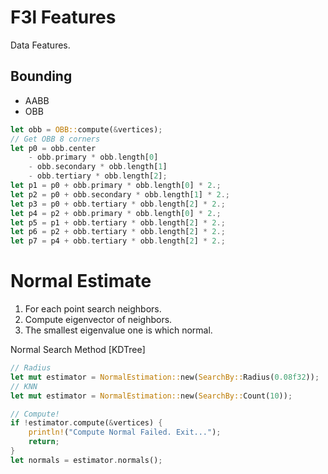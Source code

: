 # F3l Features
Data Features.

## Bounding
* AABB
* OBB
```rust
let obb = OBB::compute(&vertices);
// Get OBB 8 corners
let p0 = obb.center
    - obb.primary * obb.length[0]
    - obb.secondary * obb.length[1]
    - obb.tertiary * obb.length[2];
let p1 = p0 + obb.primary * obb.length[0] * 2.;
let p2 = p0 + obb.secondary * obb.length[1] * 2.;
let p3 = p0 + obb.tertiary * obb.length[2] * 2.;
let p4 = p2 + obb.primary * obb.length[0] * 2.;
let p5 = p1 + obb.tertiary * obb.length[2] * 2.;
let p6 = p2 + obb.tertiary * obb.length[2] * 2.;
let p7 = p4 + obb.tertiary * obb.length[2] * 2.;
```

# Normal Estimate
1. For each point search neighbors.
2. Compute eigenvector of neighbors.
3. The smallest eigenvalue one is which normal.

Normal Search Method [KDTree]
```rust
// Radius
let mut estimator = NormalEstimation::new(SearchBy::Radius(0.08f32));
// KNN
let mut estimator = NormalEstimation::new(SearchBy::Count(10));
```
```rust
// Compute!
if !estimator.compute(&vertices) {
    println!("Compute Normal Failed. Exit...");
    return;
}
let normals = estimator.normals();
```